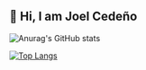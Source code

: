 ## 👋 Hi, I am Joel Cedeño

![Anurag's GitHub stats](https://github-readme-stats.vercel.app/api?username=joelcede&show_icons=true&theme=onedark)

[![Top Langs](https://github-readme-stats.vercel.app/api/top-langs/?username=joelcede&theme=onedark&layout=compact)](https://github.com/joelcede/prueba)
